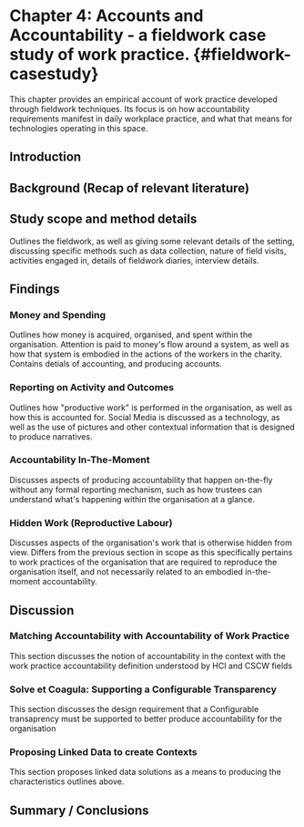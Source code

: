 Chapter 4: Accounts and Accountability - a fieldwork case study of work practice. {#fieldwork-casestudy}
===================================================================================

This chapter provides an empirical account of work practice developed through fieldwork techniques. Its focus is on how accountability requirements manifest in daily workplace practice, and what that means for technologies operating in this space.

Introduction
-----------------

Background (Recap of relevant literature)
---------------------------------------------------

Study scope and method details
----------------------------------
Outlines the fieldwork, as well as giving some relevant details of the setting, discussing specific methods such as data collection, nature of field visits, activities engaged in, details of fieldwork diaries, interview details.

Findings
-----------------

### Money and Spending
Outlines how money is acquired, organised, and spent within the organisation. Attention is paid to money's flow around a system, as well as how that system is embodied in the actions of the workers in the charity. Contains detials of accounting, and producing accounts.

### Reporting on Activity and Outcomes
Outlines how "productive work" is performed in the organisation, as well as how this is accounted for. Social Media is discussed as a technology, as well as the use of pictures and other contextual information that is designed to produce narratives.

### Accountability In-The-Moment
Discusses aspects of producing accountability that happen on-the-fly without any formal reporting mechanism, such as how trustees can understand what's happening within the organisation at a glance.

### Hidden Work (Reproductive Labour)
Discusses aspects of the organisation's work that is otherwise hidden from view. Differs from the previous section in scope as this specifically pertains to work practices of the organisation that are required to reproduce the organisation itself, and not necessarily related to an embodied in-the-moment accountability.

Discussion
-----------------

### Matching Accountability with Accountability of Work Practice
This section discusses the notion of accountability in the context with the work practice accountability definition understood by HCI and CSCW fields

### Solve et Coagula: Supporting a Configurable Transparency
This section discusses the design requirement that a Configurable transaprency must be supported to better produce accountability for the organisation

### Proposing Linked Data to create Contexts
This section proposes linked data solutions as a means to producing the characteristics outlines above.

Summary / Conclusions
----------------------------------
